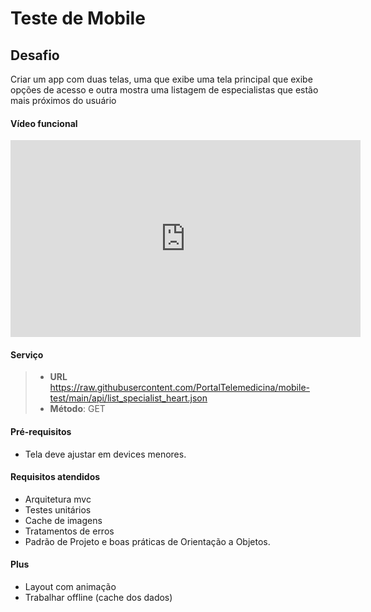 Teste de Mobile
===================


Desafio
-------------
Criar um app com duas telas, uma que exibe uma tela principal que exibe opções de acesso e outra mostra uma listagem de especialistas que estão mais próximos do usuário



#### <i class="icon-file"></i> Vídeo funcional
<iframe width="560" height="315" src="https://www.youtube.com/embed/GbB4gaQxlBw" title="YouTube video player" frameborder="0" allow="accelerometer; autoplay; clipboard-write; encrypted-media; gyroscope; picture-in-picture" allowfullscreen>
</iframe>

#### <i class="icon-folder-open"></i> Serviço
> - **URL** https://raw.githubusercontent.com/PortalTelemedicina/mobile-test/main/api/list_specialist_heart.json
> - **Método**: GET

#### <i class="icon-pencil"></i> Pré-requisitos
- Tela deve ajustar em devices menores.

#### <i class="icon-folder-open"></i> Requisitos atendidos
- Arquitetura mvc
- Testes unitários
- Cache de imagens
- Tratamentos de erros
- Padrão de Projeto e boas práticas de Orientação a Objetos.

#### <i class="icon-hdd"></i> Plus
- Layout com animação
- Trabalhar offline (cache dos dados)
